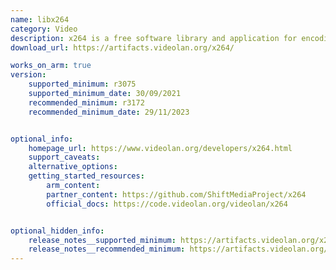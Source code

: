 ```yaml
---
name: libx264
category: Video
description: x264 is a free software library and application for encoding video streams into the H.264/MPEG-4 AVC compression format.
download_url: https://artifacts.videolan.org/x264/

works_on_arm: true
version:
    supported_minimum: r3075
    supported_minimum_date: 30/09/2021
    recommended_minimum: r3172
    recommended_minimum_date: 29/11/2023


optional_info:
    homepage_url: https://www.videolan.org/developers/x264.html
    support_caveats:
    alternative_options:
    getting_started_resources:
        arm_content: 
        partner_content: https://github.com/ShiftMediaProject/x264
        official_docs: https://code.videolan.org/videolan/x264


optional_hidden_info:
    release_notes__supported_minimum: https://artifacts.videolan.org/x264/release-debian-aarch64/x264-r3075-66a5bc1
    release_notes__recommended_minimum: https://artifacts.videolan.org/x264/release-debian-aarch64/x264-r3172-c1c9931
---
```

